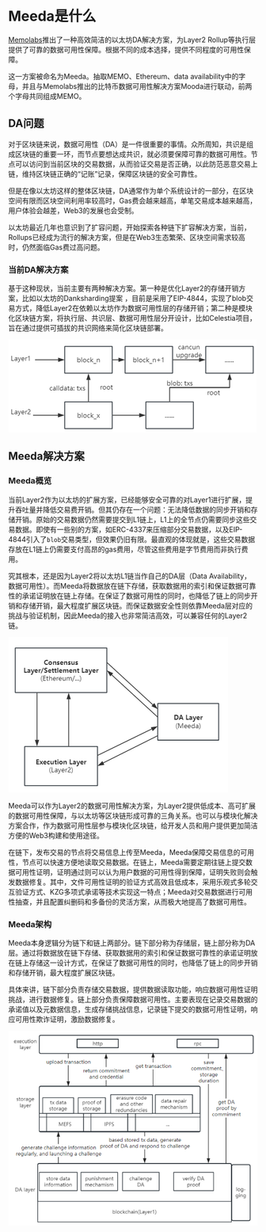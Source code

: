 # Meeda是什么

[Memolabs](https://memolabs.org/)推出了一种高效简洁的以太坊DA解决方案，为Layer2 Rollup等执行层提供了可靠的数据可用性保障。根据不同的成本选择，提供不同程度的可用性保障。

这一方案被命名为Meeda。抽取MEMO、Ethereum、data availability中的字母，并且与Memolabs推出的比特币数据可用性解决方案Mooda进行联动，前两个字母共同组成MEMO。

## DA问题

对于区块链来说，数据可用性（DA）是一件很重要的事情。众所周知，共识是组成区块链的重要一环，而节点要想达成共识，就必须要保障可靠的数据可用性。节点可以访问到当前区块的交易数据，从而验证交易是否正确，以此防范恶意交易上链，维持区块链正确的“记账”记录，保障区块链的安全可靠性。

但是在像以太坊这样的整体区块链，DA通常作为单个系统设计的一部分，在区块空间有限而区块空间利用率较高时，Gas费会越来越高，单笔交易成本越来越高，用户体验会越差，Web3的发展也会受制。

以太坊最近几年也意识到了扩容问题，开始探索各种链下扩容解决方案，当前，Rollups已经成为流行的解决方案，但是在Web3生态繁荣、区块空间需求较高时，仍然面临Gas费过高问题。

### 当前DA解决方案

基于这种现状，当前主要有两种解决方案。第一种是优化Layer2的存储开销方案，比如以太坊的Danksharding提案 ，目前是采用了EIP-4844，实现了blob交易方式，降低Layer2在依赖以太坊作为数据可用性层的存储开销；第二种是模块化区块链方案，将执行层、共识层、数据可用性层分开设计，比如Celestia项目，旨在通过提供可插拔的共识网络来简化区块链部署。

<img src="../../images/now-resolve-method.png" title="" alt="" data-align="center">

## Meeda解决方案

### Meeda概览

当前Layer2作为以太坊的扩展方案，已经能够安全可靠的对Layer1进行扩展，提升吞吐量并降低交易费开销。但其仍存在一个问题：无法降低数据的同步开销和存储开销。原始的交易数据仍然需要提交到L1链上，L1上的全节点仍需要同步这些交易数据。即使有一些别的方案，如ERC-4337来压缩部分交易数据，以及EIP-4844引入了`blob`交易类型，但效果仍旧有限。最直观的体现就是，这些交易数据存放在L1链上仍需要支付高昂的gas费用，尽管这些费用是字节费用而非执行费用。

究其根本，还是因为Layer2将以太坊L1链当作自己的DA层（Data Availability，数据可用性）。而Meeda将数据放在链下存储，获取数据用的索引和保证数据可靠性的承诺证明放在链上存储。在保证了数据可用性的同时，也降低了链上的同步开销和存储开销，最大程度扩展区块链。而保证数据安全性则依靠Meeda层对应的挑战与验证机制，因此Meeda的接入也非常简洁高效，可以兼容任何的Layer2链。

<img src="../../images/structure.png" title="" alt="" data-align="center">

Meeda可以作为Layer2的数据可用性解决方案，为Layer2提供低成本、高可扩展的数据可用性保障，与以太坊等区块链形成可靠的三角关系。也可以与模块化解决方案合作，作为数据可用性层参与模块化区块链，给开发人员和用户提供更加简洁方便的Web3构建和使用途径。

在链下，发布交易的节点将交易信息上传至Meeda，Meeda保障交易信息的可用性，节点可以快速方便地读取交易数据。在链上，Meeda需要定期往链上提交数据可用性证明，证明通过则可以认为用户数据的可用性得到保障，证明失败则会触发数据修复。其中，文件可用性证明的验证方式高效且低成本，采用乐观式多轮交互验证方式、KZG多项式承诺等技术实现这一特点；Meeda对交易数据进行可用性抽查，并且配置纠删码和多备份的灵活方案，从而极大地提高了数据可用性。

### Meeda架构

Meeda本身逻辑分为链下和链上两部分。链下部分称为存储层，链上部分称为DA层。通过将数据放在链下存储、获取数据用的索引和保证数据可靠性的承诺证明放在链上存储这一设计方式，在保证了数据可用性的同时，也降低了链上的同步开销和存储开销，最大程度扩展区块链。

具体来讲，链下部分负责存储交易数据，提供数据读取功能，响应数据可用性证明挑战，进行数据修复。链上部分负责保障数据可用性。主要表现在记录交易数据的承诺值以及元数据信息，生成存储挑战信息，记录链下提交的数据可用性证明，响应可用性欺诈证明，激励数据修复。

<img src="../../images/da-structure.png" title="" alt="" data-align="center">
